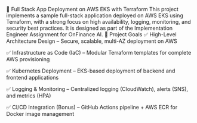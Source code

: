 🚀 Full Stack App Deployment on AWS EKS with Terraform
This project implements a sample full-stack application deployed on AWS EKS using Terraform, with a strong focus on high availability, logging, monitoring, and security best practices. It is designed as part of the Implementation Engineer Assignment for OnFinance AI.
📌 Project Goals
✅ High-Level Architecture Design – Secure, scalable, multi-AZ deployment on AWS

✅ Infrastructure as Code (IaC) – Modular Terraform templates for complete AWS provisioning

✅ Kubernetes Deployment – EKS-based deployment of backend and frontend applications

✅ Logging & Monitoring – Centralized logging (CloudWatch), alerts (SNS), and metrics (HPA)

✅ CI/CD Integration (Bonus) – GitHub Actions pipeline + AWS ECR for Docker image management
